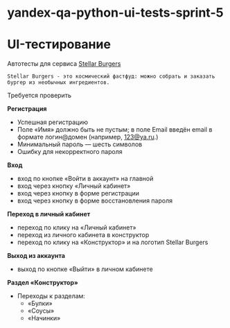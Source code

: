 # yandex-qa-python-ui-tests-sprint-5

# **UI-тестирование**

Aвтотесты для сервиса [Stellar Burgers](https://stellarburgers.nomoreparties.site/)

`Stellar Burgers - это космический фастфуд: можно собрать и заказать бургер из необычных ингредиентов.`

Требуется проверить

**Регистрация**
* Успешная регистрацию 
* Поле «Имя» должно быть не пустым; в поле Email введён email в формате логин@домен (например, 123@ya.ru.)
* Минимальный пароль — шесть символов
* Ошибку для некорректного пароля

**Вход**
* вход по кнопке «Войти в аккаунт» на главной
* вход через кнопку «Личный кабинет»
* вход через кнопку в форме регистрации
* вход через кнопку в форме восстановления пароля

**Переход в личный кабинет** 
* переход по клику на «Личный кабинет»
* переход из личного кабинета в конструктор
* переход по клику на «Конструктор» и на логотип Stellar Burgers

**Выход из аккаунта**
* выход по кнопке «Выйти» в личном кабинете

**Раздел «Конструктор»**
* Переходы к разделам:
  * «Булки»
  * «Соусы»
  * «Начинки»